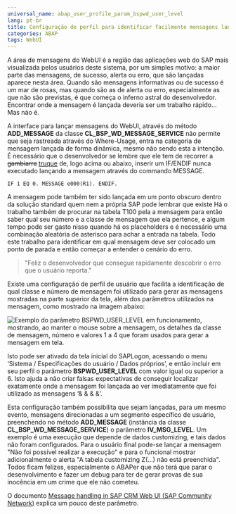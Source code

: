 ```yaml
---
universal_name: abap_user_profile_param_bspwd_user_level
lang: pt-br
title: Configuração de perfil para identificar facilmente mensagens lançadas no CRM WebUI
categories: ABAP
tags: WebUI
---
```


A área de mensagens do WebUI é a região das aplicações web do SAP mais visualizada pelos usuários deste sistema, por um simples motivo: a maior parte das mensagens, de sucesso, alerta ou erro, que são lançadas aparece nesta área.
Quando são mensagens informativas ou de sucesso é um mar de rosas, mas quando são as de alerta ou erro, especialmente as que não são previstas, é que começa o inferno astral do desenvolvedor.
Encontrar onde a mensagem é lançada deveria ser um trabalho rápido... Mas náo é.

A interface para lançar mensagens do WebUI, através do método <strong>ADD_MESSAGE</strong> da classe <strong>CL_BSP_WD_MESSAGE_SERVICE</strong> não permite que seja rastreada através do Where-Usage, entra na categoria de mensagem lançada de forma dinâmica, mesmo não sendo esta a intenção.
É necessário que o desenvolvedor se lembre que ele tem de recorrer a <del>gambiarra</del> <ins>truque</ins> de, logo acima ou abaixo, inserir um IF/ENDIF nunca executado lançando a mensagem através do commando MESSAGE.

```abap
IF 1 EQ 0. MESSAGE e000(R1). ENDIF.
```

A mensagem pode também ter sido lançada em um ponto obscuro dentro da solução standard quem nem a própria SAP pode lembrar que existe
Há o trabalho também de procurar na tabela T100 pela a mensagem para então saber qual seu número e a classe de mensagem que ela pertence, e algum tempo pode ser gasto nisso quando há os placeholders e é necessário uma combinação aleatória de asterisco para achar a entrada na tabela.
Todo este trabalho para identificar em qual mensagem deve ser colocado um ponto de parada e então começar a entender o cenário do erro.

> "Feliz o desenvolvedor que consegue rapidamente descobrir o erro que o usuário reporta."

Existe uma configuração de perfil de usuário que facilita a identificação de qual classe e número de mensagem foi utilizado para gerar as mensagens mostradas na parte superior da tela, além dos parâmetros utilizados na mensagem, como mostrado na imagem abaixo:

![Exemplo do parâmetro BSPWD_USER_LEVEL em funcionamento, mostrando, ao manter o mouse sobre a mensagem, os detalhes da classe de mensagem, número e valores 1 a 4 que foram usados para gerar a mensagem em tela.]({{page.img_dir}}abap_webui_bspwd_user_level_example.jpg)

Isto pode ser ativado da tela inicial do SAPLogon, acessando o menu ‘Sistema / Especificações do
usuário / Dados próprios’, e então incluir em seu perfil o parâmetro <strong>BSPWD_USER_LEVEL</strong> com valor
igual ou superior a 6.
Isto ajuda a não criar falsas expectativas de conseguir localizar exatamente onde a mensagem foi lançada ao
ver imediatamente que foi utilizado as mensagens ‘& & & &’.

Esta configuração também possibilita que sejam lançadas, para um mesmo evento, mensagens direcionadas a um segmento específico de usuário, preenchendo no método <strong>ADD_MESSAGE</strong> (instância da classe <strong>CL_BSP_WD_MESSAGE_SERVICE</strong>) o parâmetro <strong>IV_MSG_LEVEL</strong>.
Um exemplo é uma execução que depende de dados customizing, e tais dados não foram configurados. Para o usuário final pode-se lançar a mensagem "Não foi possível realizar a execução" e para o funcional mostrar adicionalmente o alerta "A tabela customizing Z(...) não está preenchida".
Todos ficam felizes, especialmente o ABAPer que não terá que parar o desenvolvimento e fazer um debug para ter de gerar provas de sua inocência em um crime que ele não cometeu.

O documento [Message handling in SAP CRM Web UI (SAP Community Network)](http://www.sdn.sap.com/irj/scn/go/portal/prtroot/docs/library/uuid/f08a833a-f5c0-2e10-bf94-d464bf5355dc?QuickLink=index&overridelayout=true&52239688229082) explica um pouco deste parâmetro.
